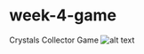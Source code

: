 # week-4-game
Crystals Collector Game 
![alt text](https://raw.githubusercontent.com/snowghost24/hangman/master/assets/images/cristalcollector.git)
